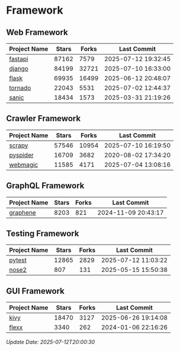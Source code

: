 # Framework

## Web Framework
| Project Name | Stars | Forks | Last Commit |
| ------------ | ----- | ----- | ----------- |
| [fastapi](https://github.com/fastapi/fastapi) | 87162 | 7579 | 2025-07-12 19:32:45 |
| [django](https://github.com/django/django) | 84199 | 32721 | 2025-07-10 16:33:00 |
| [flask](https://github.com/pallets/flask) | 69935 | 16499 | 2025-06-12 20:48:07 |
| [tornado](https://github.com/tornadoweb/tornado) | 22043 | 5531 | 2025-07-02 12:44:37 |
| [sanic](https://github.com/sanic-org/sanic) | 18434 | 1573 | 2025-03-31 21:19:26 |

## Crawler Framework
| Project Name | Stars | Forks | Last Commit |
| ------------ | ----- | ----- | ----------- |
| [scrapy](https://github.com/scrapy/scrapy) | 57546 | 10954 | 2025-07-10 16:19:50 |
| [pyspider](https://github.com/binux/pyspider) | 16709 | 3682 | 2020-08-02 17:34:20 |
| [webmagic](https://github.com/code4craft/webmagic) | 11585 | 4171 | 2025-07-04 13:08:16 |

## GraphQL Framework
| Project Name | Stars | Forks | Last Commit |
| ------------ | ----- | ----- | ----------- |
| [graphene](https://github.com/graphql-python/graphene) | 8203 | 821 | 2024-11-09 20:43:17 |

## Testing Framework
| Project Name | Stars | Forks | Last Commit |
| ------------ | ----- | ----- | ----------- |
| [pytest](https://github.com/pytest-dev/pytest) | 12865 | 2829 | 2025-07-12 11:03:22 |
| [nose2](https://github.com/nose-devs/nose2) | 807 | 131 | 2025-05-15 15:50:38 |

## GUI Framework
| Project Name | Stars | Forks | Last Commit |
| ------------ | ----- | ----- | ----------- |
| [kivy](https://github.com/kivy/kivy) | 18470 | 3127 | 2025-06-26 19:14:08 |
| [flexx](https://github.com/flexxui/flexx) | 3340 | 262 | 2024-01-06 22:16:26 |

*Update Date: 2025-07-12T20:00:30*